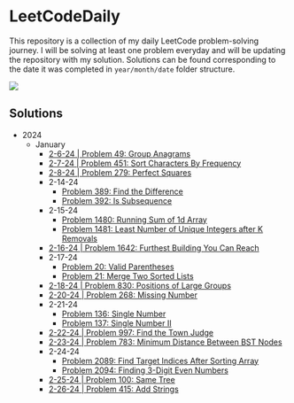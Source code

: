 # LeetCodeDaily

This repository is a collection of my daily LeetCode problem-solving journey. I will be solving at least one problem
everyday and will be updating the repository with my solution. Solutions can be found corresponding to the date it was
completed in ``year/month/date`` folder structure.

[![](https://badges.peiyuan.ch/leetcode/aderoian/ranking?logo=leetcode&label=aderoian&style=for-the-badge&color=green)](https://leetcode.com/aderoian)

## Solutions

- 2024
    - January
        - [2-6-24 | Problem 49: Group Anagrams](/2024/january/2-6-24)
        - [2-7-24 | Problem 451: Sort Characters By Frequency](/2024/january/2-7-24)
        - [2-8-24 | Problem 279: Perfect Squares](/2024/january/2-8-24)
      - 2-14-24
          - [Problem 389: Find the Difference](/2024/january/2-14-24)
          - [Problem 392: Is Subsequence](/2024/january/2-14-24)
      - 2-15-24
          - [Problem 1480: Running Sum of 1d Array](/2024/january/2-15-24)
          - [Problem 1481: Least Number of Unique Integers after K Removals](/2024/january/2-15-24)
      - [2-16-24 | Problem 1642: Furthest Building You Can Reach](/2024/january/2-16-24)
      - 2-17-24
          - [Problem 20: Valid Parentheses](/2024/january/2-17-24)
          - [Problem 21: Merge Two Sorted Lists](/2024/january/2-17-24)
      - [2-18-24 | Problem 830: Positions of Large Groups](/2024/january/2-18-24)
      - [2-20-24 | Problem 268: Missing Number](/2024/january/2-20-24)
      - 2-21-24
          - [Problem 136: Single Number](/2024/january/2-21-24)
          - [Problem 137: Single Number II](/2024/january/2-21-24)
      - [2-22-24 | Problem 997: Find the Town Judge](/2024/january/2-22-24)
      - [2-23-24 | Problem 783: Minimum Distance Between BST Nodes](/2024/january/2-23-24)
      - 2-24-24
          - [Problem 2089: Find Target Indices After Sorting Array](/2024/january/2-24-24)
          - [Problem 2094: Finding 3-Digit Even Numbers](/2024/january/2-24-24)
      - [2-25-24 | Problem 100: Same Tree](/2024/january/2-25-24)
      - [2-26-24 | Problem 415: Add Strings](/2024/january/2-26-24)